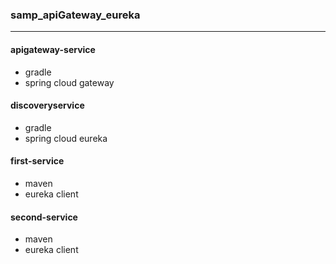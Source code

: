 ### samp_apiGateway_eureka ###
--------------------------
#### apigateway-service
- gradle
- spring cloud gateway

#### discoveryservice
- gradle
- spring cloud eureka

#### first-service
- maven
- eureka client

#### second-service
- maven
- eureka client


